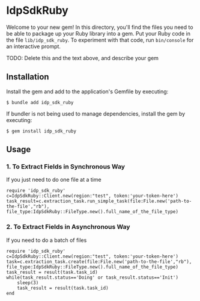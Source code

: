 # IdpSdkRuby

Welcome to your new gem! In this directory, you'll find the files you need to be able to package up your Ruby library into a gem. Put your Ruby code in the file `lib/idp_sdk_ruby`. To experiment with that code, run `bin/console` for an interactive prompt.

TODO: Delete this and the text above, and describe your gem

## Installation

Install the gem and add to the application's Gemfile by executing:

    $ bundle add idp_sdk_ruby

If bundler is not being used to manage dependencies, install the gem by executing:

    $ gem install idp_sdk_ruby

## Usage

### 1. To Extract Fields in Synchronous Way
If you just need to do one file at a time

    require 'idp_sdk_ruby'
    c=IdpSdkRuby::Client.new(region:"test", token:'your-token-here')
    task_result=c.extraction_task.run_simple_task(file:File.new('path-to-the-file',"rb"), file_type:IdpSdkRuby::FileType.new().full_name_of_the_file_type)

### 2. To Extract Fields in Asynchronous Way
If you need to do a batch of files

    require 'idp_sdk_ruby'
    c=IdpSdkRuby::Client.new(region:"test", token:'your-token-here')
    task=c.extraction_task.create(file:File.new('path-to-the-file',"rb"), file_type:IdpSdkRuby::FileType.new().full_name_of_the_file_type)
    task_result = result(task.task_id)
    while(task_result.status=='Doing' or task_result.status=='Init')
        sleep(3)
        task_result = result(task.task_id)
    end

